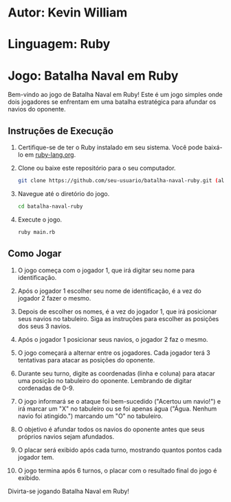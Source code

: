 # Autor: Kevin William

# Linguagem: Ruby

# Jogo: Batalha Naval em Ruby

Bem-vindo ao jogo de Batalha Naval em Ruby! Este é um jogo simples onde dois jogadores se enfrentam em uma batalha estratégica para afundar os navios do oponente.

## Instruções de Execução

1. Certifique-se de ter o Ruby instalado em seu sistema. Você pode baixá-lo em [ruby-lang.org](https://www.ruby-lang.org/).

2. Clone ou baixe este repositório para o seu computador.

   ```bash
   git clone https://github.com/seu-usuario/batalha-naval-ruby.git (alterar)
   ```

3. Navegue até o diretório do jogo.

   ```bash
   cd batalha-naval-ruby
   ```

4. Execute o jogo.

   ```bash
   ruby main.rb
   ```

## Como Jogar

1. O jogo começa com o jogador 1, que irá digitar seu nome para identificação.

2. Após o jogador 1 escolher seu nome de identificação, é a vez do jogador 2 fazer o mesmo.

3. Depois de escolher os nomes, é a vez do jogador 1, que irá posicionar seus navios no tabuleiro. Siga as instruções para escolher as posições dos seus 3 navios.

4. Após o jogador 1 posicionar seus navios, o jogador 2 faz o mesmo.

5. O jogo começará a alternar entre os jogadores. Cada jogador terá 3 tentativas para atacar as posições do oponente.

6. Durante seu turno, digite as coordenadas (linha e coluna) para atacar uma posição no tabuleiro do oponente. Lembrando de digitar cordenadas de 0-9.

7. O jogo informará se o ataque foi bem-sucedido ("Acertou um navio!") e irá marcar um "X" no tabuleiro ou se foi apenas água ("Água. Nenhum navio foi atingido.") marcando um "O" no tabuleiro.

8. O objetivo é afundar todos os navios do oponente antes que seus próprios navios sejam afundados.

9. O placar será exibido após cada turno, mostrando quantos pontos cada jogador tem.

10. O jogo termina após 6 turnos, o placar com o resultado final do jogo é exibido.

Divirta-se jogando Batalha Naval em Ruby!